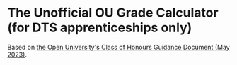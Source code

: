 # The Unofficial OU Grade Calculator (for DTS apprenticeships only)
Based on [the Open University's Class of Honours Guidance Document (May 2023)](https://help.open.ac.uk/documents/policies/working-out-your-class-of-honours/files/252/Understanding%20your%20Class%20of%20Honours%20Bachelors%20May%2023.pdf).